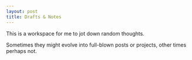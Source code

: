 ```yaml
---
layout: post
title: Drafts & Notes
---
```


This is a workspace for me to jot down random thoughts. 

Sometimes they might evolve into full-blown posts or projects, other times perhaps not.

